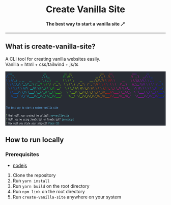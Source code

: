 <h1 align="center">Create Vanilla Site</h1>
<p align="center">
  <strong>The best way to start a vanilla site 🪄</strong>
</p>

---

## What is create-vanilla-site?

A CLI tool for creating vanilla websites easily.  
Vanilla = html + css/tailwind + js/ts

<p align="center">
  <img height=170 src="./cvs-demo.png" alt="CVS demo" />
</p>

## How to run locally

### Prerequisites

- [nodejs](https://nodejs.org/en/)

1. Clone the repository
1. Run `yarn install`
1. Run `yarn build` on the root directory
1. Run `npm link` on the root directory
1. Run `create-vanilla-site` anywhere on your system
